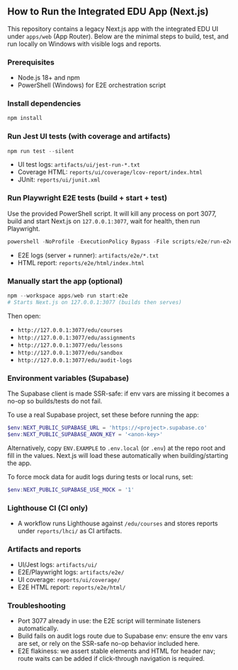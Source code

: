 ## How to Run the Integrated EDU App (Next.js)

This repository contains a legacy Next.js app with the integrated EDU UI under `apps/web` (App Router). Below are the minimal steps to build, test, and run locally on Windows with visible logs and reports.

### Prerequisites
- Node.js 18+ and npm
- PowerShell (Windows) for E2E orchestration script

### Install dependencies
```powershell
npm install
```

### Run Jest UI tests (with coverage and artifacts)
```powershell
npm run test --silent
```
- UI test logs: `artifacts/ui/jest-run-*.txt`
- Coverage HTML: `reports/ui/coverage/lcov-report/index.html`
- JUnit: `reports/ui/junit.xml`

### Run Playwright E2E tests (build + start + test)
Use the provided PowerShell script. It will kill any process on port 3077, build and start Next.js on `127.0.0.1:3077`, wait for health, then run Playwright.

```powershell
powershell -NoProfile -ExecutionPolicy Bypass -File scripts/e2e/run-e2e.ps1
```
- E2E logs (server + runner): `artifacts/e2e/*.txt`
- HTML report: `reports/e2e/html/index.html`

### Manually start the app (optional)
```powershell
npm --workspace apps/web run start:e2e
# Starts Next.js on 127.0.0.1:3077 (builds then serves)
```
Then open:
- `http://127.0.0.1:3077/edu/courses`
- `http://127.0.0.1:3077/edu/assignments`
- `http://127.0.0.1:3077/edu/lessons`
- `http://127.0.0.1:3077/edu/sandbox`
- `http://127.0.0.1:3077/edu/audit-logs`

### Environment variables (Supabase)
The Supabase client is made SSR-safe: if env vars are missing it becomes a no-op so builds/tests do not fail.

To use a real Supabase project, set these before running the app:
```powershell
$env:NEXT_PUBLIC_SUPABASE_URL = 'https://<project>.supabase.co'
$env:NEXT_PUBLIC_SUPABASE_ANON_KEY = '<anon-key>'
```

Alternatively, copy `ENV.EXAMPLE` to `.env.local` (or `.env`) at the repo root and fill in the values. Next.js will load these automatically when building/starting the app.

To force mock data for audit logs during tests or local runs, set:
```powershell
$env:NEXT_PUBLIC_SUPABASE_USE_MOCK = '1'
```

### Lighthouse CI (CI only)
- A workflow runs Lighthouse against `/edu/courses` and stores reports under `reports/lhci/` as CI artifacts.

### Artifacts and reports
- UI/Jest logs: `artifacts/ui/`
- E2E/Playwright logs: `artifacts/e2e/`
- UI coverage: `reports/ui/coverage/`
- E2E HTML report: `reports/e2e/html/`

### Troubleshooting
- Port 3077 already in use: the E2E script will terminate listeners automatically.
- Build fails on audit logs route due to Supabase env: ensure the env vars are set, or rely on the SSR-safe no-op behavior included here.
- E2E flakiness: we assert stable elements and HTML for header nav; route waits can be added if click-through navigation is required.


